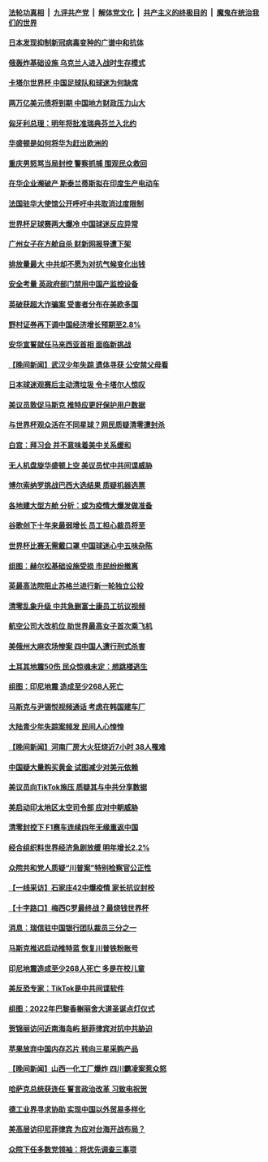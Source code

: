 ####  [法轮功真相](../../../../basic/blob/master/README.md?t=11252202) &nbsp;|&nbsp; [九评共产党](../../../../9ping.md/blob/master/README.md?t=11252202) &nbsp;|&nbsp; [解体党文化](../../../../jtdwh.md/blob/master/README.md?t=11252202)  &nbsp;|&nbsp; [共产主义的终极目的](../../../../gczydzjmd.md/blob/master/README.md?t=11252202) &nbsp;|&nbsp; [魔鬼在统治我们的世界](../../../../mgztzwmdsj.md/blob/master/README.md?t=11252202) 

#### [日本发现抑制新冠病毒变种的广谱中和抗体](../pages/nsc418/n13872884.md?t=11252202) 


#### [俄轰炸基础设施 乌克兰人进入战时生存模式](../pages/nsc418/n13872568.md?t=11252202) 

#### [卡塔尔世界杯 中国足球队和球迷为何缺席](../pages/nsc418/n13872447.md?t=11252202) 

#### [两万亿美元债将到期 中国地方财政压力山大](../pages/nsc418/n13872726.md?t=11252202) 

#### [匈牙利总理：明年将批准瑞典芬兰入北约](../pages/nsc418/n13872571.md?t=11252202) 

#### [华盛顿是如何将华为赶出欧洲的](../pages/nsc418/n13871839.md?t=11252202) 

#### [重庆男怒骂当局封控 警察抓捕 围观民众救回](../pages/nsc418/n13872456.md?t=11252202) 

#### [在华企业濒破产 斯泰兰蒂斯拟在印度生产电动车](../pages/nsc418/n13872443.md?t=11252202) 

#### [法国驻华大使馆公开呼吁中共取消过度限制](../pages/nsc418/n13872435.md?t=11252202) 

#### [世界杯足球赛两大爆冷 中国球迷反应异常](../pages/nsc418/n13872389.md?t=11252202) 

#### [广州女子在方舱自杀 财新网报导遭下架](../pages/nsc418/n13872255.md?t=11252202) 

#### [排放量最大 中共却不愿为对抗气候变化出钱](../pages/nsc418/n13872337.md?t=11252202) 

#### [安全考量 英政府部门禁用中国产监控设备](../pages/nsc418/n13872427.md?t=11252202) 

#### [英破获超大诈骗案 受害者分布在美欧多国](../pages/nsc418/n13872410.md?t=11252202) 

#### [野村证券再下调中国经济增长预期至2.8%](../pages/nsc418/n13872256.md?t=11252202) 

#### [安华宣誓就任马来西亚首相 面临新挑战](../pages/nsc418/n13872263.md?t=11252202) 


#### [【晚间新闻】武汉少年失踪 遗体寻获 公安禁父母看](../pages/nsc418/n13872229.md?t=11252202) 

#### [日本球迷观赛后主动清垃圾 令卡塔尔人惊叹](../pages/nsc418/n13871974.md?t=11252202) 

#### [美议员敦促马斯克 推特应更好保护用户数据](../pages/nsc418/n13871930.md?t=11252202) 

#### [与世界杯观众活在不同星球？网民质疑清零遭封杀](../pages/nsc418/n13871649.md?t=11252202) 

#### [白宫：拜习会 并不意味着美中关系缓和](../pages/nsc418/n13871836.md?t=11252202) 

#### [无人机盘旋华盛顿上空 美议员忧中共间谍威胁](../pages/nsc418/n13871686.md?t=11252202) 

#### [博尔索纳罗挑战巴西大选结果 质疑机器选票](../pages/nsc418/n13871782.md?t=11252202) 

#### [各地建大型方舱 分析：或为疫情大爆发做准备](../pages/nsc418/n13871467.md?t=11252202) 

#### [谷歌创下十年来最弱增长 员工担心裁员将至](../pages/nsc418/n13871721.md?t=11252202) 

#### [世界杯比赛无需戴口罩 中国球迷心中五味杂陈](../pages/nsc418/n13871730.md?t=11252202) 

#### [组图：赫尔松基础设施受损 市民纷纷撤离](../pages/nsc418/n13871560.md?t=11252202) 

#### [英最高法院阻止苏格兰进行新一轮独立公投](../pages/nsc418/n13871611.md?t=11252202) 

#### [清零乱象升级 中共急删富士康员工抗议视频](../pages/nsc418/n13871690.md?t=11252202) 

#### [航空公司大改机位 助世界最高女子首次乘飞机](../pages/nsc418/n13871437.md?t=11252202) 

#### [美俄州大麻农场惨案 四中国人遭行刑式杀害](../pages/nsc418/n13871609.md?t=11252202) 

#### [土耳其地震50伤 民众惊魂未定：想跳楼逃生](../pages/nsc418/n13871596.md?t=11252202) 

#### [组图：印尼地震 造成至少268人死亡](../pages/nsc418/n13871470.md?t=11252202) 

#### [马斯克与尹锡悦视频通话 考虑在韩国建车厂](../pages/nsc418/n13871441.md?t=11252202) 

#### [大陆青少年失踪案频发 民间人心惶惶](../pages/nsc418/n13870138.md?t=11252202) 


#### [【晚间新闻】河南厂房大火狂烧近7小时 38人罹难](../pages/nsc418/n13871443.md?t=11252202) 

#### [中国疑大量购买黄金 试图减少对美元依赖](../pages/nsc418/n13871366.md?t=11252202) 

#### [美议员向TikTok施压 质疑其与中共分享数据](../pages/nsc418/n13871207.md?t=11252202) 

#### [美启动印太地区太空司令部 应对中朝威胁](../pages/nsc418/n13871258.md?t=11252202) 

#### [清零封控下 F1赛车连续四年无缘重返中国](../pages/nsc418/n13871205.md?t=11252202) 

#### [经合组织料世界经济急剧放缓 明年增长2.2%](../pages/nsc418/n13871095.md?t=11252202) 

#### [众院共和党人质疑“川普案”特别检察官公正性](../pages/nsc418/n13870996.md?t=11252202) 

#### [【一线采访】石家庄42中爆疫情 家长抗议封校](../pages/nsc418/n13870759.md?t=11252202) 

#### [【十字路口】梅西C罗最终战？最烧钱世界杯](../pages/nsc418/n13870858.md?t=11252202) 

#### [消息：瑞信驻中国银行团队裁员三分之一](../pages/nsc418/n13871012.md?t=11252202) 

#### [马斯克推迟启动推特蓝 恢复川普铁粉账号](../pages/nsc418/n13870442.md?t=11252202) 

#### [印尼地震造成至少268人死亡 多是在校儿童](../pages/nsc418/n13870962.md?t=11252202) 

#### [美反恐专家：TikTok是中共间谍软件](../pages/nsc418/n13870989.md?t=11252202) 

#### [组图：2022年巴黎香榭丽舍大道圣诞点灯仪式](../pages/nsc418/n13870821.md?t=11252202) 

#### [贺锦丽访问近南海岛屿 挺菲律宾对抗中共胁迫](../pages/nsc418/n13870859.md?t=11252202) 

#### [苹果放弃中国内存芯片 转向三星采购产品](../pages/nsc418/n13870732.md?t=11252202) 

#### [【晚间新闻】山西一化工厂爆炸 四川霸凌案惹众怒](../pages/nsc418/n13870739.md?t=11252202) 


#### [哈萨克总统获连任 誓言政治改革 习致电祝贺](../pages/nsc418/n13870564.md?t=11252202) 

#### [德工业界寻求协助 实现中国以外贸易多样化](../pages/nsc418/n13870552.md?t=11252202) 

#### [美高层访印尼菲律宾 为应对台海开战布局？](../pages/nsc418/n13870434.md?t=11252202) 

#### [众院下任多数党领袖：将优先调查三事项](../pages/nsc418/n13870393.md?t=11252202) 

